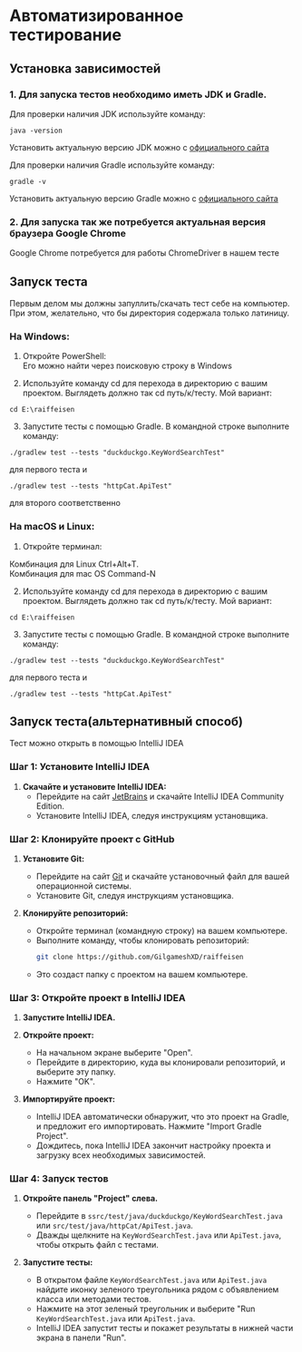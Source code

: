 # Автоматизированное тестирование

## Установка зависимостей

### 1. Для запуска тестов необходимо иметь JDK и Gradle.
Для проверки наличия JDK используйте команду:
```
java -version
```
Установить актуальную версию JDK можно с [официального сайта](https://www.oracle.com/java/technologies/downloads/#java11)

Для проверки наличия Gradle используйте команду:
```
gradle -v
```
Установить актуальную версию Gradle можно с [официального сайта](https://gradle.org/releases/)

### 2. Для запуска так же потребуется актуальная версия браузера Google Chrome

Google Chrome потребуется для работы ChromeDriver в нашем тесте

## Запуск теста

Первым делом мы должны запуллить/скачать тест себе на компьютер. При этом, желательно, что бы директория содержала только латиницу.

### На Windows:

1. Откройте PowerShell:  
Его можно найти через поисковую строку в Windows


2. Используйте команду cd для перехода в директорию с вашим проектом. Выглядеть должно так cd путь/к/тесту. Мой вариант:
```
cd E:\raiffeisen
```


3. Запустите тесты с помощью Gradle. В командной строке выполните команду:
```
./gradlew test --tests "duckduckgo.KeyWordSearchTest"
```
для первого теста и
```
./gradlew test --tests "httpCat.ApiTest"
```
для второго соответственно

### На macOS и Linux:

1. Откройте терминал:

Комбинация для Linux Ctrl+Alt+T.  
Комбинация для mac OS Command-N

2. Используйте команду cd для перехода в директорию с вашим проектом. Выглядеть должно так cd путь/к/тесту. Мой вариант:
```
cd E:\raiffeisen
```

3. Запустите тесты с помощью Gradle. В командной строке выполните команду:
```
./gradlew test --tests "duckduckgo.KeyWordSearchTest"
```
для первого теста и
```
./gradlew test --tests "httpCat.ApiTest"
```

## Запуск теста(альтернативный способ)

Тест можно открыть в помощью IntelliJ IDEA

### Шаг 1: Установите IntelliJ IDEA

1. **Скачайте и установите IntelliJ IDEA:**
    - Перейдите на сайт [JetBrains](https://www.jetbrains.com/idea/download/) и скачайте IntelliJ IDEA Community Edition.
    - Установите IntelliJ IDEA, следуя инструкциям установщика.

### Шаг 2: Клонируйте проект с GitHub

1. **Установите Git:**
    - Перейдите на сайт [Git](https://git-scm.com/) и скачайте установочный файл для вашей операционной системы.
    - Установите Git, следуя инструкциям установщика.

2. **Клонируйте репозиторий:**
    - Откройте терминал (командную строку) на вашем компьютере.
    - Выполните команду, чтобы клонировать репозиторий:
      ```bash
      git clone https://github.com/GilgameshXD/raiffeisen
      ```
    - Это создаст папку с проектом на вашем компьютере.

### Шаг 3: Откройте проект в IntelliJ IDEA

1. **Запустите IntelliJ IDEA.**

2. **Откройте проект:**
    - На начальном экране выберите "Open".
    - Перейдите в директорию, куда вы клонировали репозиторий, и выберите эту папку.
    - Нажмите "OK".

3. **Импортируйте проект:**
    - IntelliJ IDEA автоматически обнаружит, что это проект на Gradle, и предложит его импортировать. Нажмите "Import Gradle Project".
    - Дождитесь, пока IntelliJ IDEA закончит настройку проекта и загрузку всех необходимых зависимостей.

### Шаг 4: Запуск тестов

1. **Откройте панель "Project" слева.**
    - Перейдите в `ssrc/test/java/duckduckgo/KeyWordSearchTest.java` или `src/test/java/httpCat/ApiTest.java`.
    - Дважды щелкните на `KeyWordSearchTest.java` или `ApiTest.java`, чтобы открыть файл с тестами.

2. **Запустите тесты:**
    - В открытом файле `KeyWordSearchTest.java` или `ApiTest.java` найдите иконку зеленого треугольника рядом с объявлением класса или методами тестов.
    - Нажмите на этот зеленый треугольник и выберите "Run `KeyWordSearchTest.java` или `ApiTest.java`.
    - IntelliJ IDEA запустит тесты и покажет результаты в нижней части экрана в панели "Run".